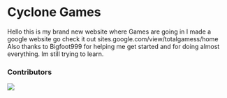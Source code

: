 # Cyclone Games
Hello this is my brand new website where Games are going in
I made a google website go check it out sites.google.com/view/totalgamess/home
<br>Also thanks to Bigfoot999 for helping me get started and for doing almost everything.
Im still trying to learn.
### Contributors 
<img src="https://contrib.rocks/image?repo=CycloneHacks/TotalGamess"/>
